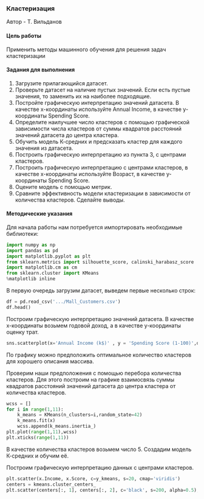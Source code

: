 ### Кластеризация

Автор - Т. Вильданов

#### Цель работы

Применить методы машинного обучения для решения задач кластеризации

#### Задания для выполнения

1. Загрузите прилагающийся датасет.
2. Проверьте датасет на наличие пустых значений. Если есть пустые значения, то заменить их на наиболее подходящие.
3. Постройте графическую интерпретацию значений датасета. В качестве x-координаты используйте Annual Income, в качестве y-координаты Spending Score. 
4. Определите наилучшее число кластеров с помощью графической зависимости числа кластеров от суммы квадратов расстояний значений датасета до центра кластера.
5. Обучить модель К-средних и предсказать кластер для каждого значения из датасета.
6. Построить графическую интерпретацию из пункта 3,  с центрами кластеров. 
7. Построить графическую интерпретацию с центрами кластеров, в качестве x-координаты используйте Возраст, в качестве y-координаты Spending Score.
8. Оцените модель с помощью метрик.
9. Сравните эффективность модели кластеризации в зависимости от количества кластеров. Сделайте выводы.

#### Методические указания

Для начала работы нам потребуется импортировать необходимые библиотеки:

```py
import numpy as np
import pandas as pd
import matplotlib.pyplot as plt
from sklearn.metrics import silhouette_score, calinski_harabasz_score
import matplotlib.cm as cm
from sklearn.cluster import KMeans
%matplotlib inline
```

В первую очередь загрузим датасет, выведем первые несколько строк:

```py
df = pd.read_csv('.../Mall_Customers.csv')
df.head()
```

Построим графическую интерпретацию значений датасета. В качестве x-координаты возьмем годовой доход, а в качестве y-координаты оценку трат. 

```py
sns.scatterplot(x='Annual Income (k$)' , y = 'Spending Score (1-100)',data=df , hue='Genre')
```

По графику можно предположить оптимальное количество кластеров для хорошего описания массива. 

Проверим наши предположения с помощью перебора количества кластеров. Для этого построим на графике взаимосвязь суммы квадратов расстояний значений датасета до центра кластера от количества кластеров.

```py
wcss = []
for i in range(1,11):
	k_means = KMeans(n_clusters=i,random_state=42)
	k_means.fit(x)
	wcss.append(k_means.inertia_)
plt.plot(range(1,11),wcss)
plt.xticks(range(1,11))
```

В качестве количества кластеров возьмем число 5. Создадим модель К-средних и обучим её.

Построим графическую интерпретацию данных с центрами кластеров.

```py
plt.scatter(x.Income, x.Score, c=y_kmeans, s=20, cmap='viridis')
centers = kmeans.cluster_centers_
plt.scatter(centers[:, 1], centers[:, 2], c='black', s=200, alpha=0.5);
```